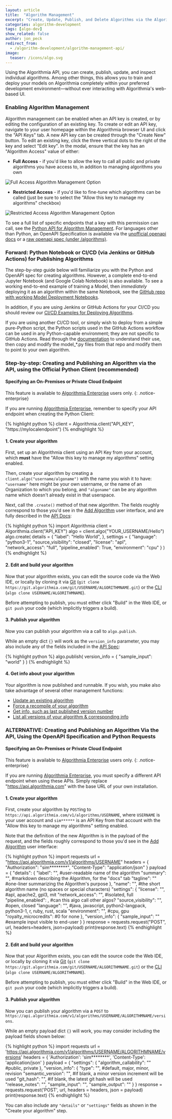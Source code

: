 ```yaml
---
layout: article
title:  "Algorithm Management"
excerpt: "Create, Update, Publish, and Delete Algorithms via the Algorithmia API"
categories: algorithm-development
tags: [algo-dev]
show_related: false
author: jon_peck
redirect_from:
  - /algorithm-development/algorithm-management-api/
image:
  teaser: /icons/algo.svg
---
```


Using the Algorithmia API, you can create, publish, update, and inspect individual algorithms. Among other things, this allows you to train and deploy your models on Algorithmia completely within your preferred development environment—without ever interacting with Algorithmia's web-based UI.

### Enabling Algorithm Management

Algorithm management can be enabled when an API key is created, or by editing the configuration of an existing key. To create or edit an API key, navigate to your user homepage within the Algorithmia browser UI and click the "API Keys" tab. A new API key can be created through the "Create New" button. To edit an existing key, click the three vertical dots to the right of the key and select "Edit key". In the modal, ensure that the key has an "Algorithm Access" value of either:

* **Full Access** - if you'd like to allow the key to call all public and private algorithms you have access to, in addition to managing algorithms you own

<img src="{{site.cdnurl}}{{site.baseurl}}/images/post_images/algorithm-management/full-access.png" alt="Full Access Algorithm Management Option" class="screenshot">

* **Restricted Access** - if you'd like to fine-tune which algorithms can be called (just be sure to select the "Allow this key to manage my algorithms" checkbox)

<img src="{{site.cdnurl}}{{site.baseurl}}/images/post_images/algorithm-management/restricted-access.png" alt="Restricted Access Algorithm Management Option" class="screenshot">

To see a full list of specific endpoints that a key with this permission can call, see the [Python API for Algorithm Management](https://docs.algorithmia.com/?python#algorithm-management-api). For languages other than Python, an OpenAPI Specification is available via the [unofficial openapi docs](https://documenter.getpostman.com/view/6515899/S1a1aoR6?version=latest#4809ce72-446d-40ef-b857-995e7b2949de) or a [raw openapi spec (under /algorithms)](/v1/openapispec).

### Forward: Python Notebook or CI/CD (via Jenkins or GitHub Actions) for Publishing Algorithms

The step-by-step guide below will familiarize you with the Python and OpenAPI spec for creating algorithms. However, a complete end-to-end Jupyter Notebook (and Google Colab Notebook) is also available. To see a working end-to-end example of training a Model, then *immediately* deploying it as an algorithm within the same Notebook, see the [GitHub repo with working Model Deployment Notebooks](https://github.com/algorithmiaio/model-deployment).

In addition, if you are using Jenkins or GitHub Actions for your CI/CD you should review our [CI/CD Examples for Deploying Algorithms]({{site.baseurl}}/algorithm-development/ci-cd).

If you are using another CI/CD tool, or simply wish to deploy from a simple pure-Python script, the Python scripts used in the GitHub Actions workflow can be used in any Python-capable environment; they are not specific to GitHub Actions. Read through the [documentation](https://github.com/algorithmiaio/model-deployment/tree/master/githubactions_deploy_algorithmia#redeploying-retrained-models) to understand their use, then copy and modify the model_*.py files from that repo and modify them to point to your own algorithm.

### Step-by-step: Creating and Publishing an Algorithm via the API, using the Official Python Client (recommended)

#### Specifying an On-Premises or Private Cloud Endpoint

This feature is available to [Algorithmia Enterprise](/enterprise) users only.
{: .notice-enterprise}

If you are running [Algorithmia Enterprise](/enterprise), remember to specify your API endpoint when creating the Python Client:

{% highlight python %}
client = Algorithmia.client("API_KEY", "https://mylocalendpoint")
{% endhighlight %}

#### 1. Create your algorithm

First, set up an Algorithmia client using an API Key from your account, which **must** have the "Allow this key to manage my algorithms" setting enabled.

Then, create your algorithm by creating a `client.algo("username/algoname")` with the name you wish it to have: `"username"` here might be your own username, or the name of an Organization to which you belong, and `"algoname"` can be any algorithm name which doesn't already exist in that userspace.

Next, call the `.create()` method of that new algorithm. The fields roughly correspond to those you'd see in the [Add Algorithm]({{site.url}}{{site.baseurl}}/algorithm-development/algorithm-basics/your-first-algo/#create-your-first-algorithm) user interface, and are fully described in the [API Docs](https://docs.algorithmia.com/?python#create-an-algorithm):

{% highlight python %}
import Algorithmia
client = Algorithmia.client("API_KEY")
algo = client.algo("YOUR_USERNAME/Hello")
algo.create(
    details = {
        "label": "Hello World",
    },
    settings = {
        "language": "python3-1",
        "source_visibility": "closed",
        "license": "apl",
        "network_access": "full",
        "pipeline_enabled": True,
        "environment": "cpu"
    }
)
{% endhighlight %}

#### 2. Edit and build your algorithm

Now that your algorithm exists, you can edit the source code via the Web IDE, or locally by cloning it via [Git]({{site.cdnurl}}{{site.baseurl}}/algorithm-development/algorithm-basics/git) (`git clone https://git.algorithmia.com/git/USERNAME/ALGORITHMNAME.git`) or the [CLI]({{site.cdnurl}}{{site.baseurl}}/clients/cli) (`algo clone USERNAME/ALGORITHMNAME`).

Before attempting to publish, you must either click "Build" in the Web IDE, or `git push` your code (which implicitly triggers a build).

#### 3. Publish your algorithm

Now you can publish your algorithm via a call to `algo.publish`.

While an empty dict `{}` will work as the `version_info` parameter, you may also include any of the fields included in the [API Spec](https://docs.algorithmia.com/?python#publish-an-algorithm):

{% highlight python %}
algo.publish(
    version_info = {
        "sample_input": "world"
    }
)
{% endhighlight %}

#### 4. Get info about your algorithm

Your algorithm is now published and runnable. If you wish, you make also take advantage of several other management functions:

* [Update an existing algorithm](https://docs.algorithmia.com/?python#optional-update-an-algorithm)
* [Force a recompile of your algorithm](https://docs.algorithmia.com/?python#optional-recompile-your-algorithm)
* [Get info, such as last published version number](https://docs.algorithmia.com/?python#get-info-about-an-an-algorithm)
* [List all versions of your algorithm & corresponding info](https://docs.algorithmia.com/?python#list-versions-of-an-algorithm)


### ALTERNATIVE: Creating and Publishing an Algorithm Via the API, Using the OpenAPI Specification and Python Requests

#### Specifying an On-Premises or Private Cloud Endpoint

This feature is available to [Algorithmia Enterprise](/enterprise) users only.
{: .notice-enterprise}

If you are running [Algorithmia Enterprise](/enterprise), you must specify a different API endpoint when using these APIs. Simply replace "https://api.algorithmia.com" with the base URL of your own installation.

#### 1. Create your algorithm

First, create your algorithm by `POST`ing to `https://api.algorithmia.com/v1/algorithms/USERNAME`, where `USERNAME` is your user account and `sim******` is an API Key from that account with the "Allow this key to manage my algorithms" setting enabled.

Note that the definition of the new Algorithm is in the payload of the request, and the fields roughly correspond to those you'd see in the [Add Algorithm]({{site.url}}{{site.baseurl}}/algorithm-development/algorithm-basics/your-first-algo/#create-your-first-algorithm) user interface:

{% highlight python %}
import requests
url = "https://api.algorithmia.com/v1/algorithms/USERNAME"
headers = {
  "Authorization": "sim********",
  "Content-Type": "application/json"
}
payload = {
    "details": {
        "label": "<string>", #user-readable name of the algorithm
        "summary": "<string>", #markdown describing the Algorithm, for the "docs" tab
        "tagline": "<string>" #one-liner summarizing the Algorithm's purpose
    },
    "name": "<string>", #the short algorithm name (no spaces or special characters)
    "settings": {
        "license": "<string>", #apl, apache2, gpl3, mit
        "network_access": "<string>", #isolated, full
        "pipeline_enabled": <boolean>, #can this algo call other algos?
        "source_visibility": "<string>", #open, closed
        "language": "<string>", #java, javascript, python2-langpack, python3-1, r, ruby, rust, scala
        "environment": "<string>", #cpu, gpu
        "royalty_microcredits": <integer> #0 for none
    },
    "version_info": {
        "sample_input": "<string>" #example input visible to end-user
    }
}
response = requests.request("POST", url, headers=headers, json=payload)
print(response.text)
{% endhighlight %}

#### 2. Edit and build your algorithm

Now that your Algorithm exists, you can edit the source code the Web IDE, or locally by cloning it via [Git]({{site.cdnurl}}{{site.baseurl}}/algorithm-development/algorithm-basics/git) (`git clone https://git.algorithmia.com/git/USERNAME/ALGORITHMNAME.git`) or the [CLI]({{site.cdnurl}}{{site.baseurl}}/clients/cli) (`algo clone USERNAME/ALGORITHMNAME`).

Before attempting to publish, you must either click "Build" in the Web IDE, or `git push` your code (which implicitly triggers a build).

#### 3. Publish your algorithm

Now you can publish your algorithm via a `POST` to `https://api.algorithmia.com/v1/algorithms/USERNAME/ALGORITHMNAME/versions`.

While an empty payload dict `{}` will work, you may consider including the payload fields shown below:

{% highlight python %}
import requests
url = 'https://api.algorithmia.com/v1/algorithms/USERNAME/ALGORITHMNAME/versions'
headers = {
  'Authorization': 'sim********',
  'Content-Type': 'application/json'
}
payload = {
    "settings": {
        "algorithm_callability": "<string>" #public, private
    },
    "version_info": {
        "type": "<string>", #default, major, minor, revision
        "semantic_version": "<string>", #if blank, a minor version increment will be used
        "git_hash": "<string>", #if blank, the latest git hash will be used
        "release_notes": "<string>",
        "sample_input": "<string>",
        "sample_output": "<string>"
    }
}
response = requests.request('POST', url, headers = headers, json = payload)
print(response.text)
{% endhighlight %}

You can also include any `"details"` or `"settings"` fields as shown in the "Create your algorithm" step.
